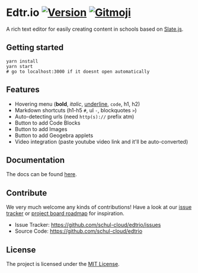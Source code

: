 # Edtr.io  [![Version](https://img.shields.io/badge/version-2.1.0-black.svg?style=flat-square)](https://github.com/schul-cloud/edtrio/releases) [![Gitmoji](https://img.shields.io/badge/gitmoji-%20😜%20😍-FFDD67.svg?style=flat-square)](https://gitmoji.carloscuesta.me)


A rich text editor for easily creating content in schools based on [Slate.js](https://github.com/ianstormtaylor/slate).

## Getting started
```shell
yarn install
yarn start
# go to localhost:3000 if it doesnt open automatically
```

## Features
- Hovering menu (**bold**, *italic*, <u>underline</u>, `code`, h1, h2)
- Markdown shortcuts (h1-h5 `#`, ul `-`, blockquotes `>`)
- Auto-detecting urls (need `http(s)://` prefix atm)
- Button to add Code Blocks
- Button to add Images
- Button to add Geogebra applets
- Video integration (paste youtube video link and it'll be auto-converted)

## Documentation
The docs can be found [here](https://edtrio-docs.netlify.com/).

## Contribute
We very much welcome any kinds of contributions! Have a look at our [issue tracker](https://github.com/schul-cloud/edtrio/issues) or [project board roadmap](https://github.com/schul-cloud/edtrio/projects/1) for inspiration.
- Issue Tracker: https://github.com/schul-cloud/edtrio/issues
- Source Code: https://github.com/schul-cloud/edtrio

## License
The project is licensed under the [MIT License](LICENSE).